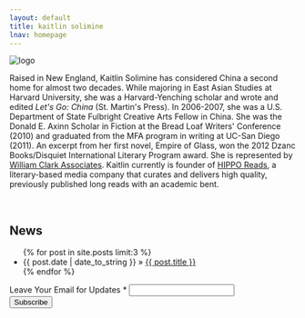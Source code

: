 ```yaml
---
layout: default
title: kaitlin solimine
lnav: homepage
---
```


<div class="kato-info clearfix">
  <image src="/images/katohp.jpg" alt="logo" class="logo" />
  <p>Raised in New England, Kaitlin Solimine has considered China a second home for almost two decades. While majoring in East Asian Studies at Harvard University, she was a Harvard-Yenching scholar and wrote and edited <em>Let's Go: China</em> (St. Martin's Press). In 2006-2007, she was a U.S. Department of State Fulbright Creative Arts Fellow in China. She was the Donald E. Axinn Scholar in Fiction at the Bread Loaf Writers' Conference (2010) and graduated from the MFA program in writing at UC-San Diego (2011). An excerpt from her first novel, Empire of Glass, won the 2012 Dzanc Books/Disquiet International Literary Program award. She is represented by <a href="http://www.wmclark.com/" target="_blank">William Clark Associates</a>. Kaitlin currently is founder of <a href "http://www.hipporeads.com" target="_blank"> HIPPO Reads</a>, a literary-based media company that curates and delivers high quality, previously published long reads with an academic bent.</p>
</div>

<br />

## News

<ul class="posts">
  {% for post in site.posts limit:3 %}
  	<li><span>{{ post.date | date_to_string }}</span> &raquo; <a href="{{ post.url }}">{{ post.title }}</a></li>
	{% endfor %}
</ul>

<!-- Begin MailChimp Signup Form -->
<div id="mc_embed_signup">
  <form action="http://kaitlinsolimine.us5.list-manage.com/subscribe/post?u=56ce8c2a0429ded30e91b1274&amp;id=901576d8c4" method="post" id="mc-embedded-subscribe-form" name="mc-embedded-subscribe-form" class="validate" target="_blank">
    <div class="mc-field-group">
      <label for="mce-EMAIL">Leave Your Email for Updates  <span class="asterisk">*</span></label>
      <input type="email" value="" name="EMAIL" class="required email" id="mce-EMAIL">
    </div>
    <div id="mce-responses" class="clear">
      <div class="response" id="mce-error-response" style="display:none"></div>
      <div class="response" id="mce-success-response" style="display:none"></div>
    </div>
    <div class="clear"><input type="submit" value="Subscribe" name="subscribe" id="mc-embedded-subscribe" class="button"></div>
  </form>
</div>

<!--End mc_embed_signup-->
